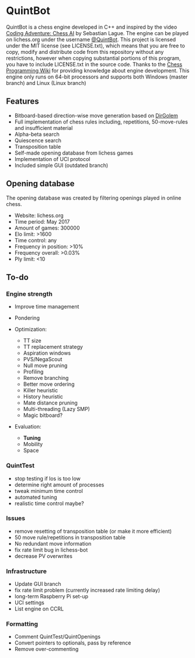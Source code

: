 # QuintBot
QuintBot is a chess engine developed in C++ and inspired by the video [Coding Adventure: Chess AI](https://www.youtube.com/watch?v=U4ogK0MIzqk) by Sebastian Lague.
The engine can be played on lichess.org under the username [@QuintBot](https://lichess.org/@/QuintBot).
This project is licensed under the MIT license (see LICENSE.txt), which means that you are free to copy, modify and distribute code from this repository without any restrictions, however when copying substantial portions of this program, you have to include LICENSE.txt in the source code.
Thanks to the [Chess Programming Wiki](https://www.chessprogramming.org/Main_Page) for providing knowledge about engine development.
This engine only runs on 64-bit processors and supports both Windows (master branch) and Linux (Linux branch)

## Features
- Bitboard-based direction-wise move generation based on [DirGolem](https://www.chessprogramming.org/DirGolem)
- Full implementation of chess rules including, repetitions, 50-move-rules and insufficient material
- Alpha-beta search
- Quiescence search
- Transposition table
- Self-made opening database from lichess games
- Implementation of UCI protocol
- Included simple GUI (outdated branch)

## Opening database
The opening database was created by filtering openings played in online chess.
- Website: lichess.org
- Time period: May 2017
- Amount of games: 300000
- Elo limit: >1600
- Time control: any
- Frequency in position: >10%
- Frequency overall: >0.03%
- Ply limit: <10

## To-do
### Engine strength
- Improve time management
- Pondering
- Optimization:
	- TT size
	- TT replacement strategy
    - Aspiration windows
	- PVS/NegaScout
	- Null move pruning
	- Profiling
	- Remove branching
	- Better move ordering
	- Killer heuristic
	- History heuristic
	- Mate distance pruning
	- Multi-threading (Lazy SMP)
	- Magic bitboard?

- Evaluation:
	- **Tuning**
	- Mobility
	- Space

### QuintTest
- stop testing if los is too low
- determine right amount of processes
- tweak minimum time control
- automated tuning
- realistic time control maybe?

### Issues
- remove resetting of transposition table (or make it more efficient)
- 50 move rule/repetitions in transposition table
- No redundant move information
- fix rate limit bug in lichess-bot
- decrease PV overwrites

### Infrastructure
- Update GUI branch
- fix rate limit problem (currently increased rate limiting delay)
- long-term Raspberry Pi set-up
- UCI settings
- List engine on CCRL

### Formatting
- Comment QuintTest/QuintOpenings
- Convert pointers to optionals, pass by reference
- Remove over-commenting